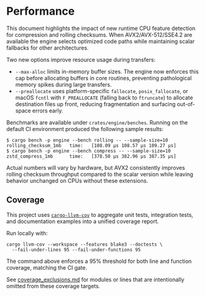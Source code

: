 # Performance

This document highlights the impact of new runtime CPU feature detection for
compression and rolling checksums. When AVX2/AVX-512/SSE4.2 are available the
engine selects optimized code paths while maintaining scalar fallbacks for other
architectures.

Two new options improve resource usage during transfers:

* `--max-alloc` limits in-memory buffer sizes. The engine now enforces this cap
  before allocating buffers in core routines, preventing pathological memory
  spikes during large transfers.
* `--preallocate` uses platform-specific `fallocate`, `posix_fallocate`, or
  macOS `fcntl` with `F_PREALLOCATE` (falling back to `ftruncate`) to allocate
  destination files up front, reducing fragmentation and surfacing out-of-space
  errors early.

Benchmarks are available under `crates/engine/benches`. Running on the default
CI environment produced the following sample results:

```
$ cargo bench -p engine --bench rolling -- --sample-size=10
rolling_checksum_1mb   time:   [108.09 µs 108.57 µs 109.27 µs]
$ cargo bench -p engine --bench compress -- --sample-size=10
zstd_compress_1mb      time:   [378.50 µs 382.96 µs 387.35 µs]
```

Actual numbers will vary by hardware, but AVX2 consistently improves rolling
checksum throughput compared to the scalar version while leaving behavior
unchanged on CPUs without these extensions.

## Coverage

This project uses [`cargo-llvm-cov`](https://github.com/taiki-e/cargo-llvm-cov) to aggregate
unit tests, integration tests, and documentation examples into a unified coverage report.

Run locally with:

```
cargo llvm-cov --workspace --features blake3 --doctests \
  --fail-under-lines 95 --fail-under-functions 95
```

The command above enforces a 95% threshold for both line and function coverage,
matching the CI gate.

See [coverage_exclusions.md](coverage_exclusions.md) for modules or lines that
are intentionally omitted from these coverage targets.

